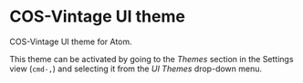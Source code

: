 # COS-Vintage UI theme

COS-Vintage UI theme for Atom.

This theme can be activated by going to
the _Themes_ section in the Settings view (`cmd-,`) and selecting it from the
_UI Themes_ drop-down menu.

